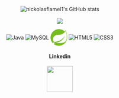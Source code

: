 <p align="center">
    <img src="https://github-readme-stats.vercel.app/api?username=nickolasflamel1&show_icons=true&hide=&count_private=true&title_color=3382ed&text_color=000000&icon_color=3382ed&bg_color=fffff&hide_border=true&border_color=000000&show_icons=true" alt="nickolasflamel1's GitHub stats">
</p>

<p align="center">
  <img align="center" height="190" src="https://github-readme-stats.anuraghazra1.vercel.app/api/top-langs/?username=nickolasflamel1&layout=compact&show_icons=true&hide=&count_private=true&title_color=3382ed&text_color=000000&icon_color=3382ed&bg_color=fffff&hide_border=true&border_color=000000&show_icons=true">
</p>

<p align="center">
<img src="https://raw.githubusercontent.com/danielcranney/readme-generator/main/public/icons/skills/java-colored.svg" width="45" height="45" alt="Java" align="center">
<img src="https://raw.githubusercontent.com/danielcranney/readme-generator/main/public/icons/skills/mysql-colored.svg" width="45" height="45" alt="MySQL" align="center">
<img src="https://github.com/devicons/devicon/blob/master/icons/spring/spring-original.svg" width="45" height="45" alt="SpringBoot" align="center">
<img src="https://raw.githubusercontent.com/danielcranney/readme-generator/main/public/icons/skills/html5-colored.svg" width="45" height="45" alt="HTML5" align="center">
<img src="https://raw.githubusercontent.com/danielcranney/readme-generator/main/public/icons/skills/css3-colored.svg" width="45" height="45" alt="CSS3" align="center">
</p>

<h4 align="center">Linkedin</h4>
<p align="center">
  <a href="https://www.linkedin.com/in/nickolas-flamel/" target="_blank" rel="noreferrer"><img src="https://raw.githubusercontent.com/danielcranney/readme-generator/main/public/icons/socials/linkedin.svg" width="70" height="70"></a>
</p>
